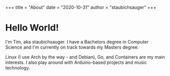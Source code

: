 +++
title = "About"
date = "2020-10-31"
author = "staubichsauger"
+++

# Hello World!

I'm Tim, aka staubichsauger. I have a Bachelors degree in Computer Science and I'm currently on track towards my Masters degree.

Linux (I use Arch by the way - and Debian), Go, and Containers are my main interests. I also play around with Arduino-based projects and music technology.
